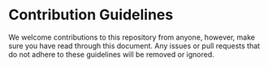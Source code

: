 # Contribution Guidelines
We welcome contributions to this repository from anyone, however, make sure you have read through this document. Any issues or pull requests
that do not adhere to these guidelines will be removed or ignored. 
